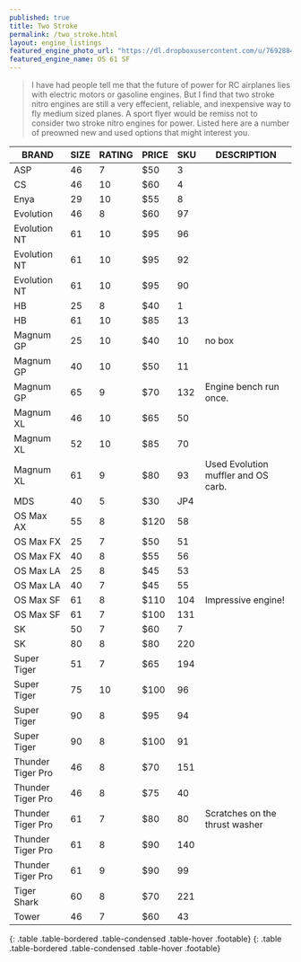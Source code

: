 ```yaml
---
published: true
title: Two Stroke
permalink: /two_stroke.html
layout: engine_listings
featured_engine_photo_url: "https://dl.dropboxusercontent.com/u/76928840/Website%20Photos/featured/2-stroke.jpg"
featured_engine_name: OS 61 SF
---
```






























> I have had people tell me that the future of power for RC airplanes lies with electric motors or gasoline engines. But I find that two stroke nitro engines are still a very effecient, reliable, and inexpensive way to fly medium sized planes. A sport flyer would be remiss not to consider two stroke nitro engines for power. Listed here are a number of preowned new and used options that might interest you.

BRAND             | SIZE  | RATING | PRICE | SKU   | DESCRIPTION
------------------|-------|--------|-------|-------|--------------------
ASP               | 46    | 7      | $50   | 3     |               
CS                | 46    | 10     | $60   | 4     |
Enya              | 29    | 10     | $55   | 8     |                                             
Evolution         | 46    | 8      | $60   | 97    |
Evolution NT      | 61    | 10     | $95   | 96    |
Evolution NT      | 61    | 10     | $95   | 92    | 
Evolution NT      | 61    | 10     | $95   | 90    |
HB                | 25    |  8     | $40   | 1     |       
HB                | 61    | 10     | $85   | 13    |
Magnum GP         | 25    | 10     | $40   | 10    | no box                                       
Magnum GP         | 40    | 10     | $50   | 11    |
Magnum GP         | 65    | 9      | $70   | 132   | Engine bench run once.                                  
Magnum XL         | 46    | 10     | $65   | 50    |
Magnum XL         | 52    | 10     | $85   | 70    |                                 
Magnum XL         | 61    | 9      | $80   | 93    | Used Evolution muffler and OS carb. 
MDS               | 40    | 5      | $30   | JP4   |                                           
OS Max AX         | 55    | 8      | $120  | 58    |                               
OS Max FX         | 25    | 7      | $50   | 51    |                                 
OS Max FX         | 40    | 8      | $55   | 56    |
OS Max LA         | 25    | 8      | $45   | 53    |                                     
OS Max LA         | 40    | 7      | $45   | 55    |
OS Max SF         | 61    | 8      | $110  | 104   | Impressive engine!
OS Max SF         | 61    | 7      | $100  | 131   |                                    
SK                | 50    | 7      | $60   | 7     |                                                
SK                | 80    | 8      | $80   | 220   |
Super Tiger       | 51    | 7      | $65   | 194   |
Super Tiger       | 75    | 10     | $100  | 96    |                                 
Super Tiger       | 90    | 8      | $95   | 94    |
Super Tiger       | 90    | 8      | $100  | 91    |                               
Thunder Tiger Pro | 46    | 8      | $70   | 151   |
Thunder Tiger Pro | 46    | 8      | $75   | 40    |
Thunder Tiger Pro | 61    | 7      | $80   | 80    |  Scratches on the thrust washer   
Thunder Tiger Pro | 61    | 8      | $90   | 140   |
Thunder Tiger Pro | 61    | 9      | $90   | 99    |                       
Tiger Shark       | 60    | 8      | $70   | 221   |                                         
Tower             | 46    | 7      | $60   | 43    |                                         
{: .table .table-bordered .table-condensed .table-hover .footable}
{: .table .table-bordered .table-condensed .table-hover .footable}

